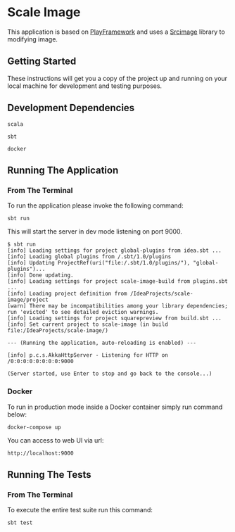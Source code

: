 # Scale Image

This application is based on [PlayFramework](https://www.playframework.com/) and uses a [Srcimage](https://github.com/sksamuel/scrimage) library to modifying image.

## Getting Started

These instructions will get you a copy of the project up and running on your local machine for development and testing 
purposes.

## Development Dependencies

```
scala
```

```
sbt
``` 

```
docker
```

## Running The Application

### From The Terminal

To run the application please invoke the following command:

```
sbt run
```
This will start the server in dev mode listening on port 9000. 

```
$ sbt run
[info] Loading settings for project global-plugins from idea.sbt ...
[info] Loading global plugins from /.sbt/1.0/plugins
[info] Updating ProjectRef(uri("file:/.sbt/1.0/plugins/"), "global-plugins")...
[info] Done updating.
[info] Loading settings for project scale-image-build from plugins.sbt ...
[info] Loading project definition from /IdeaProjects/scale-image/project
[warn] There may be incompatibilities among your library dependencies; run 'evicted' to see detailed eviction warnings.
[info] Loading settings for project squarepreview from build.sbt ...
[info] Set current project to scale-image (in build file:/IdeaProjects/scale-image/)

--- (Running the application, auto-reloading is enabled) ---

[info] p.c.s.AkkaHttpServer - Listening for HTTP on /0:0:0:0:0:0:0:0:9000

(Server started, use Enter to stop and go back to the console...)

``` 

### Docker

To run in production mode inside a Docker container simply run command below:

```
docker-compose up
```

You can access to web UI via url:

```
http://localhost:9000 
```

## Running The Tests

### From The Terminal

To execute the entire test suite run this command:

```
sbt test
```